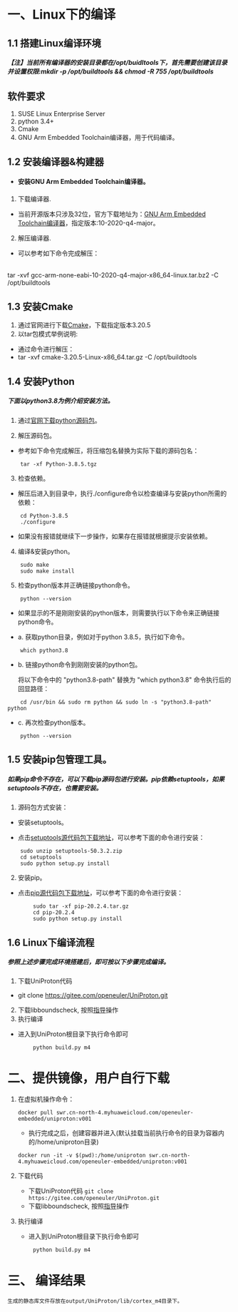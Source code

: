 # 一、Linux下的编译
## 1.1 搭建Linux编译环境
##### 【注】当前所有编译器的安装目录都在/opt/buidltools下，首先需要创建该目录并设置权限:mkdir -p /opt/buildtools && chmod -R 755 /opt/buildtools
## 软件要求
1. SUSE Linux Enterprise Server
2. python 3.4+
3. Cmake
4. GNU Arm Embedded Toolchain编译器，用于代码编译。
## 1.2 安装编译器&构建器
- #### 安装GNU Arm Embedded Toolchain编译器。
1. 下载编译器.
- 当前开源版本只涉及32位，官方下载地址为：[GNU Arm Embedded Toolchain编译器](https://developer.arm.com/tools-and-software/open-source-software/developer-tools/gnu-toolchain/gnu-rm/downloads)，指定版本:10-2020-q4-major。
2. 解压编译器.
- 可以参考如下命令完成解压：
<br>
		tar -xvf gcc-arm-none-eabi-10-2020-q4-major-x86_64-linux.tar.bz2 -C /opt/buildtools

## 1.3 安装Cmake
1. 通过官网进行下载[Cmake](https://cmake.org/download/)，下载指定版本3.20.5
2. 以tar包模式举例说明:
- 通过命令进行解压：
- tar -xvf cmake-3.20.5-Linux-x86_64.tar.gz -C /opt/buildtools

## 1.4 安装Python
##### 下面以python3.8为例介绍安装方法。
1. 通过[官网下载python源码包](https://gitee.com/link?target=https%3A%2F%2Fwww.python.org%2Fftp%2Fpython%2F3.8.5%2FPython-3.8.5.tgz)。

2. 解压源码包。
  - 参考如下命令完成解压，将压缩包名替换为实际下载的源码包名：
```
    tar -xf Python-3.8.5.tgz
```
3. 检查依赖。
  - 解压后进入到目录中，执行./configure命令以检查编译与安装python所需的依赖：
```
    cd Python-3.8.5
    ./configure
```
- 如果没有报错就继续下一步操作，如果存在报错就根据提示安装依赖。
4. 编译&安装python。
```
	sudo make
	sudo make install
```
5. 检查python版本并正确链接python命令。
```
	python --version
```
- 如果显示的不是刚刚安装的python版本，则需要执行以下命令来正确链接python命令。

- a. 获取python目录，例如对于python 3.8.5，执行如下命令。

```
	which python3.8
```
- b. 链接python命令到刚刚安装的python包。

	将以下命令中的 "python3.8-path" 替换为 "which python3.8" 命令执行后的回显路径：

```
	cd /usr/bin && sudo rm python && sudo ln -s "python3.8-path" python
```
- c. 再次检查python版本。

```
	python --version
```
## 1.5 安装pip包管理工具。

##### 如果pip命令不存在，可以下载pip源码包进行安装。pip依赖setuptools，如果setuptools不存在，也需要安装。

1. 源码包方式安装：

- 安装setuptools。

- 点击[setuptools源代码包下载地址](https://gitee.com/link?target=https%3A%2F%2Fpypi.org%2Fproject%2Fsetuptools%2F)，可以参考下面的命令进行安装：

```
	sudo unzip setuptools-50.3.2.zip
	cd setuptools
	sudo python setup.py install
```

2. 安装pip。

- 点击[pip源代码包下载地址](https://gitee.com/link?target=https%3A%2F%2Fpypi.org%2Fproject%2Fpip%2F)，可以参考下面的命令进行安装：
```
        sudo tar -xf pip-20.2.4.tar.gz
        cd pip-20.2.4
        sudo python setup.py install
```

## 1.6 Linux下编译流程
##### 参照上述步骤完成环境搭建后，即可按以下步骤完成编译。
1. 下载UniProton代码
- git clone https://gitee.com/openeuler/UniProton.git
2. 下载libboundscheck, 按照[指导](../platform/README.md)操作
3. 执行编译
- 进入到UniProton根目录下执行命令即可
```
        python build.py m4
```


# 二、提供镜像，用户自行下载
1. 在虚拟机操作命令：

	`docker pull swr.cn-north-4.myhuaweicloud.com/openeuler-embedded/uniproton:v001`
	- 执行完成之后，创建容器并进入(默认挂载当前执行命令的目录为容器内的/home/uniproton目录)

	`docker run -it -v $(pwd):/home/uniproton swr.cn-north-4.myhuaweicloud.com/openeuler-embedded/uniproton:v001`
2. 下载代码
    - 下载UniProton代码
        `git clone https://gitee.com/openeuler/UniProton.git`
    - 下载libboundscheck, 按照[指导](../platform/README.md)操作

3. 执行编译
	- 进入到UniProton根目录下执行命令即可
```
        python build.py m4
```

# 三、 编译结果
	生成的静态库文件存放在output/UniProton/lib/cortex_m4目录下。
